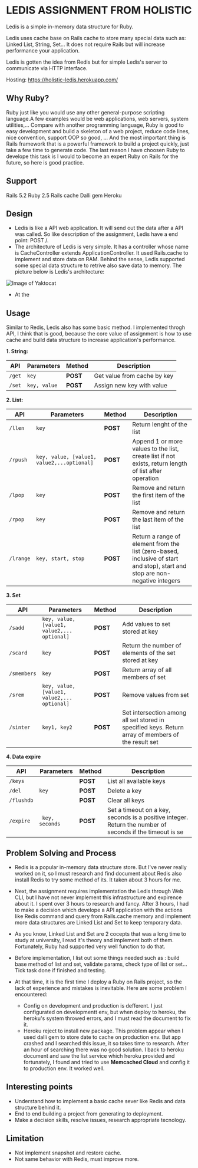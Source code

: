 # LEDIS ASSIGNMENT FROM HOLISTIC
Ledis is a simple in-memory data structure for Ruby.

Ledis uses cache base on Rails cache to store many special data such as: Linked List, String, Set... It does not require Rails but will increase performance your application.

Ledis is gotten the idea from Redis but for simple Ledis's server to communicate via HTTP interface.

Hosting: https://holistic-ledis.herokuapp.com/
## Why Ruby?
Ruby just like you would use any other general-purpose scripting language.A few examples would be web applications, web servers, system utilities,... Compare with another programming language, Ruby is good to easy development and build a skeleton of a web project, reduce code lines, nice convention, support OOP so good, ... And the most important thing is Rails framework that is a powerful framework to build a project quickly, just take a few time to generate code. The last reason I have choosen Ruby to develope this task is I would to become an expert Ruby on Rails for the future, so here is good practice.

## Support
Rails 5.2
Ruby 2.5
Rails cache
Dalli gem
Heroku

## Design
* Ledis is like a API web application. It will send out the data after a API was called. So like description of the assignment, Ledis have a end point: POST /<any command here>.
* The architecture of Ledis is very simple. It has a controller whose name is CacheController extends ApplicationController. It used Rails.cache to implement and store data on RAM. Behind the sense, Ledis supported some special data structure to retrive also save data to memory. The picture below is Ledis's architecture: 

![Image of Yaktocat](https://i.imgur.com/8PeTyc2.png)

* At the
                                                                                                                      
## Usage
Similar to Redis, Ledis also has some basic method. I implemented throgh API, I think that is good, because the core value of assignment is how to use cache and build data structure to increase application's performance.

**1. String:**

API | Parameters | Method | Description
------------ | ------------- | ------------- | -------------
``` /get ``` | ``` key ```| **POST** | Get value from cache by key
``` /set ``` | ``` key, value ```| **POST** | Assign new key with value

**2. List:**

API | Parameters | Method | Description
------------ | ------------- | ------------- | -------------
``` /llen ``` | ``` key ```| **POST** | Return lenght of the list
``` /rpush ``` | ``` key, value, [value1, value2,...optional] ```| **POST** | Append 1 or more values to the list, create list if not exists, return length of list after operation
``` /lpop ``` | ``` key ```| **POST** | Remove and return the first item of the list
``` /rpop ``` | ``` key ```| **POST** | Remove and return the last item of the list
``` /lrange ``` | ``` key, start, stop ```| **POST** | Return a range of element from the list (zero-based, inclusive of start and stop), start and stop are non-negative integers

**3. Set**

API | Parameters | Method | Description
------------ | ------------- | ------------- | -------------
``` /sadd ``` | ``` key, value, [value1, value2,... optional] ```| **POST** | Add values to set stored at key
``` /scard ``` | ``` key ```| **POST** | Return the number of elements of the set stored at key
``` /smembers ``` | ``` key ```| **POST** | Return array of all members of set
``` /srem ``` | ``` key, value, [value1, value2,... optional] ```| **POST** | Remove values from set
``` /sinter ``` | ``` key1, key2 ```| **POST** | Set intersection among all set stored in specified keys. Return array of members of the result set

**4. Data expire**

API | Parameters | Method | Description
------------ | ------------- | ------------- | -------------
``` /keys ``` || **POST** | List all available keys
``` /del ``` | ``` key ```| **POST** | Delete a key
``` /flushdb ``` || **POST** | Clear all keys
``` /expire ``` |``` key, seconds```| **POST** | Set a timeout on a key, seconds is a positive integer. Return the number of seconds if the timeout is se


## Problem Solving and Process
* Redis is a popular in-memory data structure store. But I've never really worked on it, so I must research and find document about Redis also install Redis to try some method of its. It taken about 3 hours for me.

* Next, the assignment requires implementation the Ledis through Web CLI, but I have not never implement this infrastructure and expirence about it. I spent over 3 hours to research and fancy. After 3 hours, I had to make a decision which develope a API application with the actions like Redis command and query from Rails.cache memory and implement more data structures are Linked List and Set to keep temporary data.

* As you know, Linked List and Set are 2 cocepts that was a long time to study at university, I read it's theory and implement both of them. Fortunately, Ruby had supported very well function to do that.
* Before implementation, I list out some things needed such as : build base method of list and set, validate params, check type of list or set... Tick task done if finished and testing.

* At that time, it is the first time I deploy a Ruby on Rails project, so the lack of experience and mistakes is inevitable. Here are some problem I encountered: 
  - Config on development and production is defferent. I just configurated on developmentt env, but when deploy to heroku, the heroku's system throwed errors, and I must read the document to fix it.
  - Heroku reject to install new package. This problem appear when I used dalli gem to store date to cache on production env. But app crashed and I searched this issue, it so takes time to research. After an hour of searching there was no good solution. I back to heroku document and saw the list service which heroku provided and fortunately, I found and tried to use **Memcached Cloud** and config it to production env. It worked well.

## Interesting points
* Understand how to implement a basic cache sever like Redis and data structure behind it.
* End to end building a project from generating to deployment.
* Make a decision skills, resolve issues, research appropriate tecnology.

## Limitation
* Not implement snapshot and restore cache.
* Not same behavior with Redis, must improve more.

